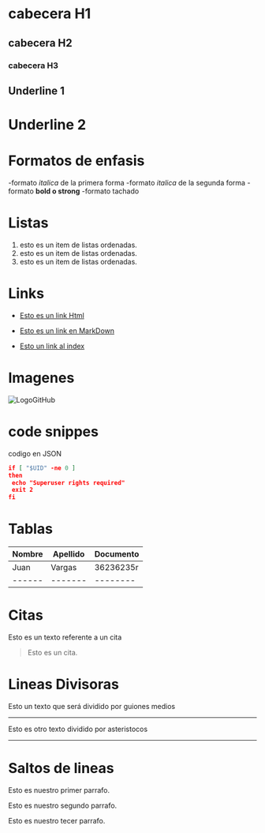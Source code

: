 # cabecera H1
## cabecera H2
### cabecera H3

Underline 1
--------------

Underline 2
==============


# Formatos de enfasis 
-formato *italica* de la primera forma
-formato _italica_ de la segunda forma
-formato **bold o strong**
-formato tachado

# Listas
1. esto es un item de listas ordenadas.
2. esto es un item de listas ordenadas.
3. esto es un item de listas ordenadas.

# Links
- <a href="http://www.google.com">Esto es un link Html</a>

- [Esto es un link en MarkDown](http://www.google.es)

- [Esto un link al index](index.html)

# Imagenes 
![LogoGitHub](https://www.trecebits.com/wp-content/uploads/2019/11/GITHUB.jpg)

# code snippes 
codigo en JSON
```JSON
if [ "$UID" -ne 0 ]
then
 echo "Superuser rights required"
 exit 2
fi
```

# Tablas
| Nombre | Apellido | Documento |
| ------ | -------- | --------- |
| Juan   | Vargas   | 36236235r |
| ------ | -------  | --------  |

# Citas
Esto es un texto referente a un cita
> Esto es un cita.

# Lineas Divisoras
Esto un texto que será dividido por guiones medios

---

Esto es otro texto dividido por asteristocos

***

# Saltos de lineas
Esto es nuestro primer parrafo.

Esto es nuestro segundo parrafo.

Esto es nuestro tecer parrafo.




